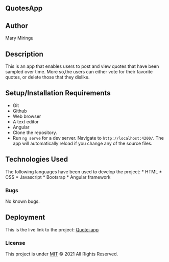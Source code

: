 ## QuotesApp

## Author
 Mary Miringu
 
## Description
 This is an app that enables users to post and view quotes that have been sampled over time. More so,the users can either vote for their favorite quotes, or delete those that they dislike.
## Setup/Installation Requirements
    
* Git
* Github
* Web browser
* A text editor
* Angular
* Clone the repository.
* Run `ng serve` for a dev server. Navigate to `http://localhost:4200/`. 
The app will automatically reload if you change any of the source files.

## Technologies Used
The following languages have been used to develop the project:
        * HTML
        * CSS
        * Javascript
        * Bootsrap
        * Angular framework

### Bugs
No known bugs.

## Deployment
This is the live link to the project: <a href=""> Quote-app</a>

### License
This project is under [MIT](https://choosealicense.com/licenses/mit/) &COPY; 2021 All Rights Reserved.





